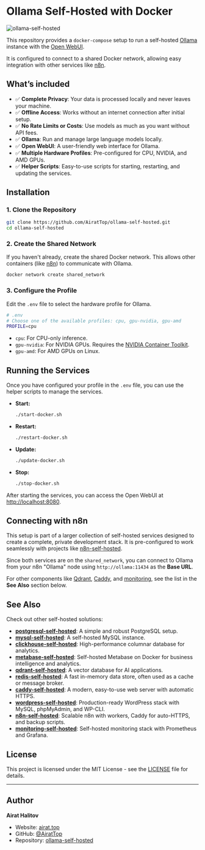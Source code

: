 # Ollama Self-Hosted with Docker

![ollama-self-hosted](https://repository-images.githubusercontent.com/1071074164/fcb6df2a-a8df-4630-8ff1-725ab7b92197)

This repository provides a `docker-compose` setup to run a self-hosted [Ollama](https://ollama.com/) instance with the [Open WebUI](https://github.com/open-webui/open-webui).

It is configured to connect to a shared Docker network, allowing easy integration with other services like [n8n](https://github.com/AiratTop/n8n-self-hosted).

## What’s included

-   ✅ **Complete Privacy**: Your data is processed locally and never leaves your machine.
-   ✅ **Offline Access**: Works without an internet connection after initial setup.
-   ✅ **No Rate Limits or Costs**: Use models as much as you want without API fees.
-   ✅ **Ollama**: Run and manage large language models locally.
-   ✅ **Open WebUI**: A user-friendly web interface for Ollama.
-   ✅ **Multiple Hardware Profiles**: Pre-configured for CPU, NVIDIA, and AMD GPUs.
-   ✅ **Helper Scripts**: Easy-to-use scripts for starting, restarting, and updating the services.

## Installation

### 1. Clone the Repository

```bash
git clone https://github.com/AiratTop/ollama-self-hosted.git
cd ollama-self-hosted
```

### 2. Create the Shared Network

If you haven't already, create the shared Docker network. This allows other containers (like [n8n](https://github.com/AiratTop/n8n-self-hosted)) to communicate with Ollama.

```bash
docker network create shared_network
```

### 3. Configure the Profile

Edit the `.env` file to select the hardware profile for Ollama.

```bash
# .env
# Choose one of the available profiles: cpu, gpu-nvidia, gpu-amd
PROFILE=cpu
```

-   `cpu`: For CPU-only inference.
-   `gpu-nvidia`: For NVIDIA GPUs. Requires the [NVIDIA Container Toolkit](https://docs.nvidia.com/datacenter/cloud-native/container-toolkit/latest/install-guide.html).
-   `gpu-amd`: For AMD GPUs on Linux.

## Running the Services

Once you have configured your profile in the `.env` file, you can use the helper scripts to manage the services.

-   **Start:**
    ```bash
    ./start-docker.sh
    ```
-   **Restart:**
    ```bash
    ./restart-docker.sh
    ```
-   **Update:**
    ```bash
    ./update-docker.sh
    ```
-   **Stop:**
    ```bash
    ./stop-docker.sh
    ```

After starting the services, you can access the Open WebUI at [http://localhost:8080](http://localhost:8080).

## Connecting with n8n

This setup is part of a larger collection of self-hosted services designed to create a complete, private development stack. It is pre-configured to work seamlessly with projects like [n8n-self-hosted](https://github.com/AiratTop/n8n-self-hosted).

Since both services are on the `shared_network`, you can connect to Ollama from your n8n "Ollama" node using `http://ollama:11434` as the **Base URL**.

For other components like [Qdrant](https://github.com/AiratTop/qdrant-self-hosted), [Caddy](https://github.com/AiratTop/caddy-self-hosted), and [monitoring](https://github.com/AiratTop/monitoring-self-hosted), see the list in the **See Also** section below.

## See Also

Check out other self-hosted solutions:

-   [**postgresql-self-hosted**](https://github.com/AiratTop/postgresql-self-hosted): A simple and robust PostgreSQL setup.
-   [**mysql-self-hosted**](https://github.com/AiratTop/mysql-self-hosted): A self-hosted MySQL instance.
-   [**clickhouse-self-hosted**](https://github.com/AiratTop/clickhouse-self-hosted): High-performance columnar database for analytics.
-   [**metabase-self-hosted**](https://github.com/AiratTop/metabase-self-hosted): Self-hosted Metabase on Docker for business intelligence and analytics.
-   [**qdrant-self-hosted**](https://github.com/AiratTop/qdrant-self-hosted): A vector database for AI applications.
-   [**redis-self-hosted**](https://github.com/AiratTop/redis-self-hosted): A fast in-memory data store, often used as a cache or message broker.
-   [**caddy-self-hosted**](https://github.com/AiratTop/caddy-self-hosted): A modern, easy-to-use web server with automatic HTTPS.
-   [**wordpress-self-hosted**](https://github.com/AiratTop/wordpress-self-hosted): Production-ready WordPress stack with MySQL, phpMyAdmin, and WP-CLI.
-   [**n8n-self-hosted**](https://github.com/AiratTop/n8n-self-hosted): Scalable n8n with workers, Caddy for auto-HTTPS, and backup scripts.
-   [**monitoring-self-hosted**](https://github.com/AiratTop/monitoring-self-hosted): Self-hosted monitoring stack with Prometheus and Grafana.

## License

This project is licensed under the MIT License - see the [LICENSE](LICENSE) file for details.

---

## Author

**Airat Halitov**

- Website: [airat.top](https://airat.top)
- GitHub: [@AiratTop](https://github.com/AiratTop)
- Repository: [ollama-self-hosted](https://github.com/AiratTop/ollama-self-hosted)
